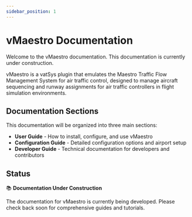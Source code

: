 ```yaml
---
sidebar_position: 1
---
```


# vMaestro Documentation

Welcome to the vMaestro documentation. This documentation is currently under construction.

vMaestro is a vatSys plugin that emulates the Maestro Traffic Flow Management System for air traffic control, designed to manage aircraft sequencing and runway assignments for air traffic controllers in flight simulation environments.

## Documentation Sections

This documentation will be organized into three main sections:

- **User Guide** - How to install, configure, and use vMaestro
- **Configuration Guide** - Detailed configuration options and airport setup
- **Developer Guide** - Technical documentation for developers and contributors

## Status

📚 **Documentation Under Construction**

The documentation for vMaestro is currently being developed. Please check back soon for comprehensive guides and tutorials.
